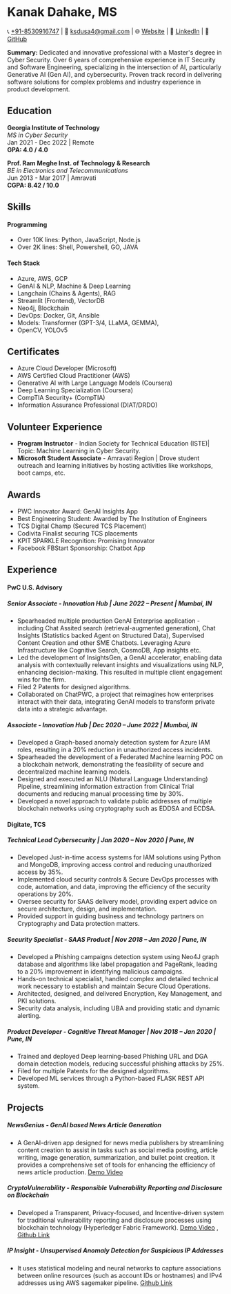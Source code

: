 # Kanak Dahake, MS

📞 [+91-8530916747](tel:8530916747) | 📧 ksdusa4@gmail.com |
🌐 [Website](https://kanakjr.in) | 👔 [LinkedIn](https://www.linkedin.com/in/kanak-dahake) | 🐙 [GitHub](https://github.com/Kanakjr)

**Summary:** Dedicated and innovative professional with a Master's degree in Cyber Security. Over 6 years of comprehensive experience in IT Security and Software Engineering, specializing in the intersection of AI, particularly Generative AI (Gen AI), and cybersecurity. Proven track record in delivering software solutions for complex problems and industry experience in product development. 

## Education

**Georgia Institute of Technology**  
*MS in Cyber Security*  
Jan 2021 - Dec 2022 | Remote  
**GPA: 4.0 / 4.0**

**Prof. Ram Meghe Inst. of Technology & Research**  
*BE in Electronics and Telecommunications*  
Jun 2013 - Mar 2017 | Amravati  
**CGPA: 8.42 / 10.0**

## Skills

#### Programming

- Over 10K lines: Python, JavaScript, Node.js
- Over 2K lines: Shell, Powershell, GO, JAVA

#### Tech Stack

- Azure, AWS, GCP
- GenAI & NLP, Machine & Deep Learning
- Langchain (Chains & Agents), RAG
- Streamlit (Frontend), VectorDB
- Neo4j, Blockchain
- DevOps: Docker, Git, Ansible
- Models: Transformer (GPT-3/4, LLaMA, GEMMA), 
- OpenCV, YOLOv5

<!-- #### Models & Frameworks -->

## Certificates

- Azure Cloud Developer (Microsoft)
- AWS Certified Cloud Practitioner (AWS)
- Generative AI with Large Language Models (Coursera)
- Deep Learning Specialization (Coursera)
- CompTIA Security+ (CompTIA)
- Information Assurance Professional (DIAT/DRDO)
<!-- - IT Security Specialist (LinkedIn Learning) -->

<!-- ## Relevant Courses

- Applied Cryptography
- Security & Incidence Response
- Data Analytics and Security
- Information Security Policies
- Network Security
- Binary Exploitation Lab
- Secure Computer Systems -->

## Volunteer Experience
- **Program Instructor** - Indian Society for Technical Education (ISTE)| Topic: Machine Learning in Cyber Security.
- **Microsoft Student Associate** - Amravati Region | Drove student outreach and learning initiatives by hosting activities like workshops, boot camps, etc.

## Awards
- PWC Innovator Award: GenAI Insights App
- Best Engineering Student: Awarded by The Institution of Engineers
- TCS Digital Champ (Secured TCS Placement)
- Codivita Finalist securing TCS placements
- KPIT SPARKLE Recognition: Promising Innovator
- Facebook FBStart Sponsorship: Chatbot App
<!-- - NNSC Zonal Winner: Awarded in National Network Security Championship from Amravati Division -->


## Experience

#### PwC U.S. Advisory
##### **Senior Associate - Innovation Hub** | June 2022 – Present | Mumbai, IN
- Spearheaded multiple production GenAI Enterprise application - including Chat Assited search (retrieval-augmented generation), Chat Insights (Statistics backed Agent on Structured Data), Supervised Content Creation and other SME Chatbots. Leveraging Azure Infrastructure like Cognitive Search, CosmoDB, App insights etc. 
- Led the development of InsightsGen, a GenAI accelerator, enabling data analysis with contextually relevant insights and visualizations using NLP, enhancing decision-making. This resulted in multiple client engagement wins for the firm.
- Filed 2 Patents for designed algorithms.
- Collaborated on ChatPWC, a project that reimagines how enterprises interact with their data, integrating GenAI models to transform private data into a strategic advantage.

##### **Associate - Innovation Hub** | Dec 2020 – June 2022 | Mumbai, IN
- Developed a Graph-based anomaly detection system for Azure IAM roles, resulting in a 20% reduction in unauthorized access incidents.
- Spearheaded the development of a Federated Machine learning POC on a blockchain network, demonstrating the feasibility of secure and decentralized machine learning models.
- Designed and executed an NLU (Natural Language Understanding) Pipeline, streamlining information extraction from Clinical Trial documents and reducing manual processing time by 30%.
- Developed a novel approach to validate public addresses of multiple blockchain networks using cryptography such as EDDSA and ECDSA.


#### Digitate, TCS
##### **Technical Lead Cybersecurity** | Jan 2020 – Nov 2020 | Pune, IN
- Developed Just-in-time access systems for IAM solutions using Python and MongoDB, improving access control and reducing unauthorized access by 35%.
- Implemented cloud security controls & Secure DevOps processes with code, automation, and data, improving the efficiency of the security operations by 20%.
- Oversee security for SAAS delivery model, providing expert advice on secure architecture, design, and implementation.
- Provided support in guiding business and technology partners on Cryptography and Data protection matters.

##### **Security Specialist - SAAS Product** | Nov 2018 – Jan 2020 | Pune, IN
- Developed a Phishing campaigns detection system using Neo4J graph database and algorithms like label propagation and PageRank, leading to a 20% improvement in identifying malicious campaigns.
- Hands-on technical specialist, handled complex and detailed technical work necessary to establish and maintain Secure Cloud Operations.
- Architected, designed, and delivered Encryption, Key Management, and PKI solutions.
- Security data analysis, including UBA and providing static and dynamic alerting.

##### **Product Developer - Cognitive Threat Manager** | Nov 2018 – Jan 2020 | Pune, IN
- Trained and deployed Deep learning-based Phishing URL and DGA domain detection models, reducing successful phishing attacks by 25%.
- Filed for multiple Patents for the designed algorithms.
- Developed ML services through a Python-based FLASK REST API system.

## Projects

##### NewsGenius - GenAI based News Article Generation
- A GenAI-driven app designed for news media publishers by streamlining content creation to assist in tasks such as social media posting, article writing, image generation, summarization, and bullet point creation. It provides a comprehensive set of tools for enhancing the efficiency of news article production. [Demo Video](https://youtu.be/fmH5PAESSxo)


##### CryptoVulnerability - Responsible Vulnerability Reporting and Disclosure on Blockchain

- Developed a Transparent, Privacy-focused, and Incentive-driven system for traditional vulnerability reporting and disclosure processes using blockchain technology (Hyperledger Fabric Framework). [Demo Video](https://youtu.be/TLWH58xnZPQ?t=403) , [Github Link](https://github.com/Kanakjr/VulnReporting)

##### IP Insight - Unsupervised Anomaly Detection for Suspicious IP Addresses

- It uses statistical modeling and neural networks to capture associations between online resources (such as account IDs or hostnames) and IPv4 addresses using AWS sagemaker pipeline. [Github Link](https://github.com/Kanakjr/IPInsight)

<!-- ##### Secure Shared Store (3S)

- **Course Project**: Developed a service that allows for the storage and retrieval of documents created by multiple users. The service uses certificates, file-based encryption, Session tokens, Access controls. -->